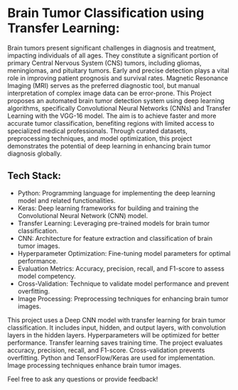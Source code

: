 # Brain Tumor Classification using Transfer Learning:

Brain tumors present significant challenges in diagnosis and treatment, impacting individuals of all ages. They constitute a significant portion of primary Central Nervous System (CNS) tumors, including gliomas, meningiomas, and pituitary tumors. Early and precise detection plays a vital role in improving patient prognosis and survival rates. Magnetic Resonance Imaging (MRI) serves as the preferred diagnostic tool, but manual interpretation of complex image data can be error-prone. This Project proposes an automated brain tumor detection system using deep learning algorithms, specifically Convolutional Neural Networks (CNNs) and Transfer Learning with the VGG-16 model. The aim is to achieve faster and more accurate tumor classification, benefiting regions with limited access to specialized medical professionals. Through curated datasets, preprocessing techniques, and model optimization, this project demonstrates the potential of deep learning in enhancing brain tumor diagnosis globally.

## Tech Stack:

- Python: Programming language for implementing the deep learning model and related functionalities.
- Keras: Deep learning frameworks for building and training the Convolutional Neural Network (CNN) model.
- Transfer Learning: Leveraging pre-trained models for brain tumor classification.
- CNN: Architecture for feature extraction and classification of brain tumor images.
- Hyperparameter Optimization: Fine-tuning model parameters for optimal performance.
- Evaluation Metrics: Accuracy, precision, recall, and F1-score to assess model competency.
- Cross-Validation: Technique to validate model performance and prevent overfitting.
- Image Processing: Preprocessing techniques for enhancing brain tumor images.

This project uses a Deep CNN model with transfer learning for brain tumor classification. It includes input, hidden, and output layers, with convolution layers in the hidden layers. Hyperparameters will be optimized for better performance. Transfer learning saves training time. The project evaluates accuracy, precision, recall, and F1-score. Cross-validation prevents overfitting. Python and TensorFlow/Keras are used for implementation. Image processing techniques enhance brain tumor images.

Feel free to ask any questions or provide feedback!
